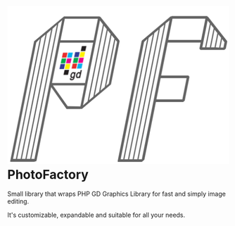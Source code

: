 
![Logo](https://raw.githubusercontent.com/Narcofix/PhotoFactory/master/PFImages/PFlogoQ.png)
PhotoFactory
============

Small library that wraps PHP GD Graphics Library for fast and simply image editing.

It's customizable, expandable and suitable for all your needs.
